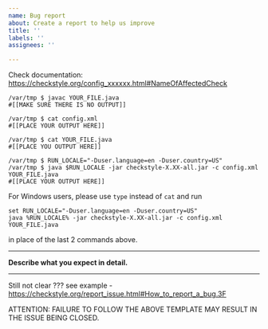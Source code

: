 ```yaml
---
name: Bug report
about: Create a report to help us improve
title: ''
labels: ''
assignees: ''

---
```


Check documentation: https://checkstyle.org/config_xxxxxx.html#NameOfAffectedCheck

```
/var/tmp $ javac YOUR_FILE.java
#[[MAKE SURE THERE IS NO OUTPUT]]

/var/tmp $ cat config.xml
#[[PLACE YOUR OUTPUT HERE]]

/var/tmp $ cat YOUR_FILE.java
#[[PLACE YOU OUTPUT HERE]]

/var/tmp $ RUN_LOCALE="-Duser.language=en -Duser.country=US"
/var/tmp $ java $RUN_LOCALE -jar checkstyle-X.XX-all.jar -c config.xml YOUR_FILE.java
#[[PLACE YOUR OUTPUT HERE]]
```

For Windows users, please use `type` instead of `cat` and run 
```
set RUN_LOCALE="-Duser.language=en -Duser.country=US"
java %RUN_LOCALE% -jar checkstyle-X.XX-all.jar -c config.xml YOUR_FILE.java
```
in place of the last 2 commands above.

---------------

**Describe what you expect in detail.**

--------------

Still not clear ???
see example - https://checkstyle.org/report_issue.html#How_to_report_a_bug.3F

ATTENTION: FAILURE TO FOLLOW THE ABOVE TEMPLATE MAY RESULT IN THE ISSUE BEING CLOSED.
